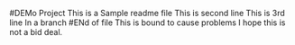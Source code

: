 #DEMo Project
This is a Sample readme file
This is second line
This is 3rd line
In a branch
#ENd of file
This is bound to cause problems
I hope this is not a bid deal.